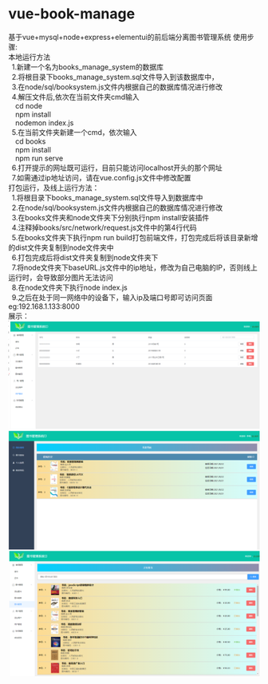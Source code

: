 # vue-book-manage
基于vue+mysql+node+express+elementui的前后端分离图书管理系统
使用步骤:  
本地运行方法  
&ensp;1.新建一个名为books_manage_system的数据库  
&ensp;2.将根目录下books_manage_system.sql文件导入到该数据库中，   
&ensp;3.在node/sql/booksystem.js文件内根据自己的数据库情况进行修改    
&ensp;4.解压文件后,依次在当前文件夹cmd输入    
&ensp;&ensp;cd node    
&ensp;&ensp;npm install    
&ensp;&ensp;nodemon index.js    
&ensp;5.在当前文件夹新建一个cmd，依次输入    
&ensp;&ensp;cd books  
&ensp;&ensp;npm install  
&ensp;&ensp;npm run serve  
&ensp;6.打开提示的网址既可运行，目前只能访问localhost开头的那个网址  
&ensp;7.如需通过ip地址访问，请在vue.config.js文件中修改配置  
打包运行，及线上运行方法：  
&ensp;1.将根目录下books_manage_system.sql文件导入到数据库中    
&ensp;2.在node/sql/booksystem.js文件内根据自己的数据库情况进行修改    
&ensp;3.在books文件夹和node文件夹下分别执行npm install安装插件  
&ensp;4.注释掉books/src/network/request.js文件中的第4行代码  
&ensp;5.在books文件夹下执行npm run build打包前端文件，打包完成后将该目录新增的dist文件夹复制到node文件夹中  
&ensp;6.打包完成后将dist文件夹复制到node文件夹下  
&ensp;7.将node文件夹下baseURL.js文件中的ip地址，修改为自己电脑的IP，否则线上运行时，会导致部分图片无法访问    
&ensp;8.在node文件夹下执行node index.js    
&ensp;9.之后在处于同一网络中的设备下，输入ip及端口号即可访问页面 eg:192.168.1.133:8000     
展示：    
![image](https://github.com/84960390/vue-book-manage/blob/main/exhibit/1.png)
![image](https://github.com/84960390/vue-book-manage/blob/main/exhibit/2.png)
![image](https://github.com/84960390/vue-book-manage/blob/main/exhibit/3.png)
